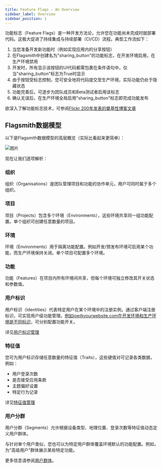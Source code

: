 ```yaml
---
title: Feature Flags - An Overview
sidebar_label: Overview
sidebar_position: 1
---
```


功能标志（Feature Flags）是一种开发方法论，允许您在功能尚未完成时就部署代码。这极大促进了持续集成与持续部署（CI/CD）流程。典型工作流如下：

1. 当您准备开发新功能时（例如实现应用内的分享按钮）
2. 在Flagsmith中创建名为"sharing_button"的功能标志，在开发环境启用，在生产环境禁用
3. 开发时，所有显示该按钮的UI代码都需包裹在条件语句中，仅当"sharing_button"标志为True时显示
4. 由于按钮受标志控制，您可安全地将代码提交至生产环境，实际功能仍处于隐藏状态
5. 功能完善后，可逐步为团队成员和Beta测试者启用该标志
6. 确认无误后，在生产环境全局启用"sharing_button"标志即完成功能发布

欲深入了解功能标志技术，可参阅[Flickr 200年发表的奠基性博客文章](https://code.flickr.net/2009/12/02/flipping-out/)

## Flagsmith数据模型

以下是Flagsmith数据模型的高层概览（实际比看起来更简单）：

![图片](/img/flagsmith-model.svg)

现在让我们逐项解析：

### 组织

组织（Organisations）是团队管理项目和功能的协作单元，用户可同时属于多个组织。

### 项目

项目（Projects）包含多个环境（Environments），这些环境共享同一组功能配置。单个组织可创建任意数量的项目。

### 环境

环境（Environments）用于隔离功能配置。例如开发/预发布环境可启用某个功能，而生产环境保持关闭。单个项目可配置多个环境。

### 功能

功能（Features）在项目内所有环境间共享，但每个环境可独立修改其开关状态和参数值。

### 用户标识

用户标识（Identities）代表特定用户在某个环境中的注册实例。通过客户端注册标识，可实现用户级功能管理。例如joe@yourwebsite.com在开发环境和生产环境是不同标识，可分别配置功能开关。

详见[用户标识管理](/basic-features/managing-identities)

### 特征值

您可为用户标识存储任意数量的特征值（Traits），这些键值对可记录各类数据，例如：

- 用户登录次数
- 是否接受应用条款
- 主题偏好设置
- 特定行为记录

详见[特征值管理](/basic-features/managing-identities.md#identity-traits)

### 用户分群

用户分群（Segments）允许根据设备类型、地理位置、登录次数等特征值动态定义用户群体。

与针对单个用户类似，您也可以为特定用户群体覆盖环境默认的功能配置。例如，为"高级用户"群体展示某些特定功能。

更多信息请参阅[用户群体](/basic-features/managing-segments.md)。